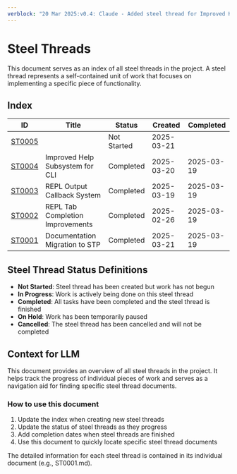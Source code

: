 ```yaml
---
verblock: "20 Mar 2025:v0.4: Claude - Added steel thread for Improved Help Subsystem"
---
```

# Steel Threads

This document serves as an index of all steel threads in the project. A steel thread represents a self-contained unit of work that focuses on implementing a specific piece of functionality.

## Index

<!-- BEGIN: STEEL_THREAD_INDEX -->
| ID                                | Title                            | Status      | Created    | Completed  |
|-----------------------------------|----------------------------------|-------------|------------|------------|
| [ST0005](./NOT-STARTED/ST0005.md) |                                  | Not Started | 2025-03-21 |            |
| [ST0004](./COMPLETED/ST0004.md)   | Improved Help Subsystem for CLI  | Completed   | 2025-03-20 | 2025-03-19 |
| [ST0003](./COMPLETED/ST0003.md)   | REPL Output Callback System      | Completed   | 2025-03-19 | 2025-03-19 |
| [ST0002](./COMPLETED/ST0002.md)   | REPL Tab Completion Improvements | Completed   | 2025-02-26 | 2025-03-19 |
| [ST0001](./COMPLETED/ST0001.md)   | Documentation Migration to STP   | Completed   | 2025-03-21 | 2025-03-19 |
<!-- END: STEEL_THREAD_INDEX -->

## Steel Thread Status Definitions

- **Not Started**: Steel thread has been created but work has not begun
- **In Progress**: Work is actively being done on this steel thread
- **Completed**: All tasks have been completed and the steel thread is finished
- **On Hold**: Work has been temporarily paused
- **Cancelled**: The steel thread has been cancelled and will not be completed

## Context for LLM

This document provides an overview of all steel threads in the project. It helps track the progress of individual pieces of work and serves as a navigation aid for finding specific steel thread documents.

### How to use this document

1. Update the index when creating new steel threads
2. Update the status of steel threads as they progress
3. Add completion dates when steel threads are finished
4. Use this document to quickly locate specific steel thread documents

The detailed information for each steel thread is contained in its individual document (e.g., ST0001.md).
